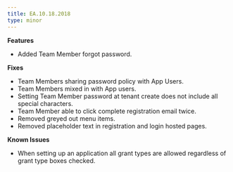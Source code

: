 ```yaml
---
title: EA.10.18.2018
type: minor
---
```



**Features**
* Added Team Member forgot password.


**Fixes**
* Team Members sharing password policy with App Users.
* Team Members mixed in with App users.
* Setting Team Member password at tenant create does not include all special characters.
* Team Member able to click complete registration email twice.
* Removed greyed out menu items.
* Removed placeholder text in registration and login hosted pages.
 

**Known Issues**
* When setting up an application all grant types are allowed regardless of grant type boxes checked.
